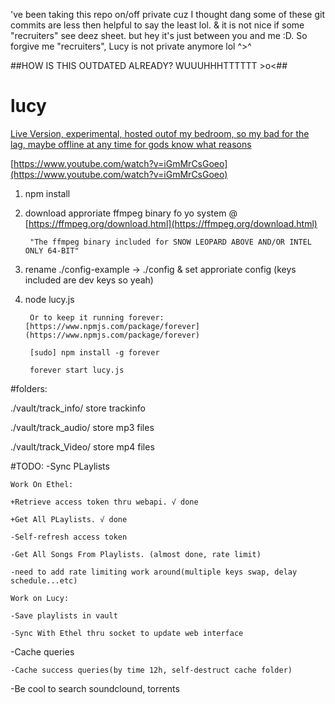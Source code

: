 've been taking this repo on/off private cuz I thought dang some of these git commits are less then helpful to say the least lol. & it is not nice if some "recruiters" see deez sheet. but hey it's just between you and me :D. So forgive me "recruiters", Lucy is not private anymore lol ^>^

##HOW IS THIS OUTDATED ALREADY? WUUUHHHTTTTTT >o<##
# lucy 

[Live Version, experimental, hosted outof my bedroom, so my bad for the lag, maybe offline at any time for gods know what reasons](http://74.91.96.245/index)


[https://www.youtube.com/watch?v=iGmMrCsGoeo](https://www.youtube.com/watch?v=iGmMrCsGoeo)

1. npm install

2. download approriate ffmpeg binary fo yo system @ [https://ffmpeg.org/download.html](https://ffmpeg.org/download.html)
		
		"The ffmpeg binary included for SNOW LEOPARD ABOVE AND/OR INTEL ONLY 64-BIT"

3. rename ./config-example -> ./config & set approriate config (keys included are dev keys so yeah)

4. node lucy.js

		Or to keep it running forever:[https://www.npmjs.com/package/forever](https://www.npmjs.com/package/forever)
		
		[sudo] npm install -g forever
		
		forever start lucy.js


#folders:

./vault/track_info/  store trackinfo

./vault/track_audio/ store mp3 files

./vault/track_Video/ store mp4 files

#TODO:
-Sync PLaylists

	Work On Ethel:

	+Retrieve access token thru webapi. √ done

	+Get All PLaylists. √ done 

	-Self-refresh access token

	-Get All Songs From Playlists. (almost done, rate limit)

	-need to add rate limiting work around(multiple keys swap, delay schedule...etc)

	Work on Lucy:

	-Save playlists in vault

	-Sync With Ethel thru socket to update web interface

-Cache queries

	-Cache success queries(by time 12h, self-destruct cache folder)
	
-Be cool to search soundclound, torrents

	
